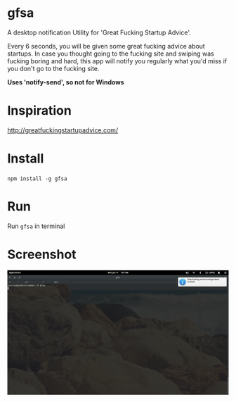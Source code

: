 # gfsa
A desktop notification Utility for 'Great Fucking Startup Advice'.

Every 6 seconds, you will be given some great fucking advice about startups.
In case you thought going to the fucking site and swiping was fucking boring and hard, this
app will notify you regularly what you'd miss if you don't go to the fucking site.

**Uses 'notify-send', so not for Windows**

# Inspiration
http://greatfuckingstartupadvice.com/

# Install
`npm install -g gfsa`

# Run
 Run `gfsa` in terminal

# Screenshot
![](/demo.png)
